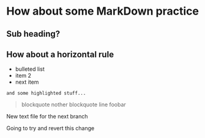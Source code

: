 # How about some MarkDown practice

## Sub heading?

How about a horizontal rule 
---


* bulleted list
* item 2
* next item

```
and some highlighted stuff...
```

> blockquote
> nother blockquote line
> foobar



New text file for the next branch

Going to try and revert this change


